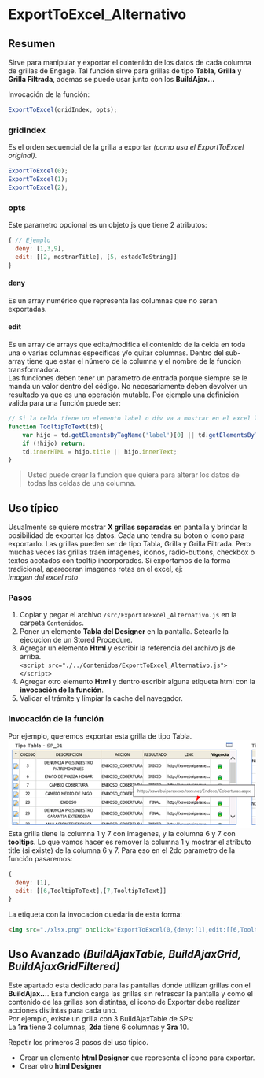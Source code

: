 # ExportToExcel_Alternativo

## Resumen
Sirve para manipular y exportar el contenido de los datos de cada columna de grillas de Engage. Tal función sirve para grillas de tipo **Tabla**, **Grilla** y **Grilla Filtrada**, ademas se puede usar junto con los **BuildAjax...**

Invocación de la función:
```javascript
ExportToExcel(gridIndex, opts);
```
### gridIndex 
Es el orden secuencial de la grilla a exportar _(como usa el ExportToExcel original)_.
```javascript
ExportToExcel(0);
ExportToExcel(1);
ExportToExcel(2);
```

### opts
Este parametro opcional es un objeto js que tiene 2 atributos:
```javascript
{ // Ejemplo
  deny: [1,3,9],
  edit: [[2, mostrarTitle], [5, estadoToString]]
}
```
#### deny
Es un array numérico que representa las columnas que no seran exportadas.
#### edit
Es un array de arrays que edita/modifica el contenido de la celda en toda una o varias columnas específicas y/o quitar columnas.
Dentro del sub-array tiene que estar el número de la columna y el nombre de la funcion transformadora.  
Las funciones deben tener un parametro de entrada porque siempre se le manda un valor dentro del código. No necesariamente deben devolver un resultado ya que es una operación mutable. Por ejemplo una definición valida para una función puede ser:
```javascript 
// Si la celda tiene un elemento label o div va a mostrar en el excel la descripcion del title si es que tiene.
function TooltipToText(td){
    var hijo = td.getElementsByTagName('label')[0] || td.getElementsByTagName('div')[0] || td.getElementsByTagName('IMG')[0];
    if (!hijo) return;
    td.innerHTML = hijo.title || hijo.innerText;
}
```
> Usted puede crear la funcion que quiera para alterar los datos de todas las celdas de una columna.

## Uso típico
Usualmente se quiere mostrar **X grillas separadas** en pantalla y brindar la posibilidad de exportar los datos. Cada uno tendra su boton o icono para exportarlo. Las grillas pueden ser de tipo Tabla, Grilla y Grilla Filtrada. Pero muchas veces las grillas traen imagenes, iconos, radio-buttons, checkbox o textos acotados con tooltip incorporados.
Si exportamos de la forma tradicional, apareceran imagenes rotas en el excel, ej:  
_imagen del excel roto_

### Pasos
1. Copiar y pegar el archivo `/src/ExportToExcel_Alternativo.js` en la carpeta `Contenidos`.
2. Poner un elemento **Tabla del Designer** en la pantalla. Setearle la ejecucion de un Stored Procedure.  
3. Agregar un elemento **Html** y escribir la referencia del archivo js de arriba.  
`<script src="./../Contenidos/ExportToExcel_Alternativo.js"></script>`
4. Agregar otro elemento **Html** y dentro escribir alguna etiqueta html con la **invocación de la función**.
5. Validar el trámite y limpiar la cache del navegador.

### Invocación de la función
Por ejemplo, queremos exportar esta grilla de tipo Tabla.
<img src="media/SP_01_tabla.png">  
Esta grilla tiene la columna 1 y 7 con imagenes, y la columna 6 y 7 con <b title="Los tooltips son utiles para no mostrar todo el texto en la pantalla">tooltips</b>. Lo que vamos hacer es remover la columna 1 y mostrar el atributo title (si existe) de la columna 6 y 7. Para eso en el 2do parametro de la función pasaremos:
```javascript
{
  deny: [1],
  edit: [[6,TooltipToText],[7,TooltipToText]]
}
```
La etiqueta con la invocación quedaria de esta forma:

```html
<img src="./xlsx.png" onclick="ExportToExcel(0,{deny:[1],edit:[[6,TooltipToText],[7,TooltipToText]]})"/>
```  

## Uso Avanzado _(BuildAjaxTable, BuildAjaxGrid, BuildAjaxGridFiltered)_
Este apartado esta dedicado para las pantallas donde utilizan grillas con el **BuildAjax...**. Esa funcion carga las grillas sin refrescar la pantalla y como el contenido de las grillas son distintas, el icono de Exportar debe realizar acciones distintas para cada uno.  
Por ejemplo, existe un grilla con 3 BuildAjaxTable de SPs:  
La **1ra** tiene 3 columnas, **2da** tiene 6 columnas y **3ra** 10. 

Repetir los primeros 3 pasos del uso tipico.  
* Crear un elemento **html Designer** que representa el icono para exportar.
* Crear otro **html Designer** 

